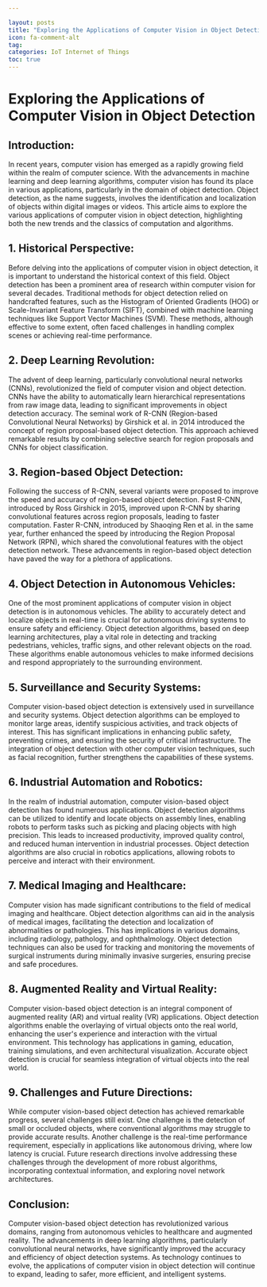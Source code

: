 ```yaml
---

layout: posts
title: "Exploring the Applications of Computer Vision in Object Detection"
icon: fa-comment-alt
tag:      
categories: IoT Internet of Things
toc: true
---
```




# Exploring the Applications of Computer Vision in Object Detection

## Introduction:

In recent years, computer vision has emerged as a rapidly growing field within the realm of computer science. With the advancements in machine learning and deep learning algorithms, computer vision has found its place in various applications, particularly in the domain of object detection. Object detection, as the name suggests, involves the identification and localization of objects within digital images or videos. This article aims to explore the various applications of computer vision in object detection, highlighting both the new trends and the classics of computation and algorithms.

## 1. Historical Perspective:

Before delving into the applications of computer vision in object detection, it is important to understand the historical context of this field. Object detection has been a prominent area of research within computer vision for several decades. Traditional methods for object detection relied on handcrafted features, such as the Histogram of Oriented Gradients (HOG) or Scale-Invariant Feature Transform (SIFT), combined with machine learning techniques like Support Vector Machines (SVM). These methods, although effective to some extent, often faced challenges in handling complex scenes or achieving real-time performance.

## 2. Deep Learning Revolution:

The advent of deep learning, particularly convolutional neural networks (CNNs), revolutionized the field of computer vision and object detection. CNNs have the ability to automatically learn hierarchical representations from raw image data, leading to significant improvements in object detection accuracy. The seminal work of R-CNN (Region-based Convolutional Neural Networks) by Girshick et al. in 2014 introduced the concept of region proposal-based object detection. This approach achieved remarkable results by combining selective search for region proposals and CNNs for object classification.

## 3. Region-based Object Detection:

Following the success of R-CNN, several variants were proposed to improve the speed and accuracy of region-based object detection. Fast R-CNN, introduced by Ross Girshick in 2015, improved upon R-CNN by sharing convolutional features across region proposals, leading to faster computation. Faster R-CNN, introduced by Shaoqing Ren et al. in the same year, further enhanced the speed by introducing the Region Proposal Network (RPN), which shared the convolutional features with the object detection network. These advancements in region-based object detection have paved the way for a plethora of applications.

## 4. Object Detection in Autonomous Vehicles:

One of the most prominent applications of computer vision in object detection is in autonomous vehicles. The ability to accurately detect and localize objects in real-time is crucial for autonomous driving systems to ensure safety and efficiency. Object detection algorithms, based on deep learning architectures, play a vital role in detecting and tracking pedestrians, vehicles, traffic signs, and other relevant objects on the road. These algorithms enable autonomous vehicles to make informed decisions and respond appropriately to the surrounding environment.

## 5. Surveillance and Security Systems:

Computer vision-based object detection is extensively used in surveillance and security systems. Object detection algorithms can be employed to monitor large areas, identify suspicious activities, and track objects of interest. This has significant implications in enhancing public safety, preventing crimes, and ensuring the security of critical infrastructure. The integration of object detection with other computer vision techniques, such as facial recognition, further strengthens the capabilities of these systems.

## 6. Industrial Automation and Robotics:

In the realm of industrial automation, computer vision-based object detection has found numerous applications. Object detection algorithms can be utilized to identify and locate objects on assembly lines, enabling robots to perform tasks such as picking and placing objects with high precision. This leads to increased productivity, improved quality control, and reduced human intervention in industrial processes. Object detection algorithms are also crucial in robotics applications, allowing robots to perceive and interact with their environment.

## 7. Medical Imaging and Healthcare:

Computer vision has made significant contributions to the field of medical imaging and healthcare. Object detection algorithms can aid in the analysis of medical images, facilitating the detection and localization of abnormalities or pathologies. This has implications in various domains, including radiology, pathology, and ophthalmology. Object detection techniques can also be used for tracking and monitoring the movements of surgical instruments during minimally invasive surgeries, ensuring precise and safe procedures.

## 8. Augmented Reality and Virtual Reality:

Computer vision-based object detection is an integral component of augmented reality (AR) and virtual reality (VR) applications. Object detection algorithms enable the overlaying of virtual objects onto the real world, enhancing the user's experience and interaction with the virtual environment. This technology has applications in gaming, education, training simulations, and even architectural visualization. Accurate object detection is crucial for seamless integration of virtual objects into the real world.

## 9. Challenges and Future Directions:

While computer vision-based object detection has achieved remarkable progress, several challenges still exist. One challenge is the detection of small or occluded objects, where conventional algorithms may struggle to provide accurate results. Another challenge is the real-time performance requirement, especially in applications like autonomous driving, where low latency is crucial. Future research directions involve addressing these challenges through the development of more robust algorithms, incorporating contextual information, and exploring novel network architectures.

## Conclusion:

Computer vision-based object detection has revolutionized various domains, ranging from autonomous vehicles to healthcare and augmented reality. The advancements in deep learning algorithms, particularly convolutional neural networks, have significantly improved the accuracy and efficiency of object detection systems. As technology continues to evolve, the applications of computer vision in object detection will continue to expand, leading to safer, more efficient, and intelligent systems.